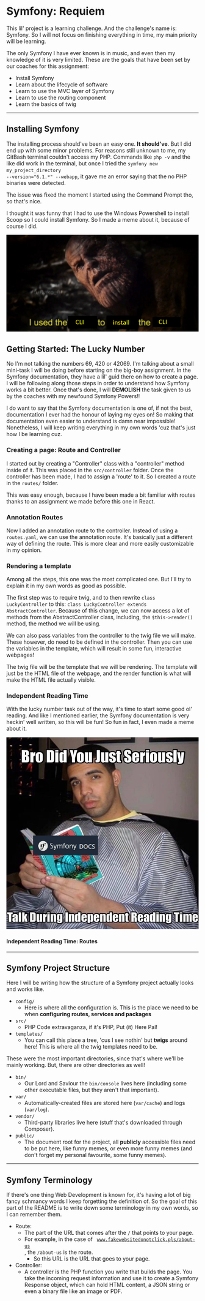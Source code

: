 # Symfony: Requiem
This lil' project is a learning challenge.
And the challenge's name is: Symfony.
So I will not focus on finishing everything in time, my main priority will be learning.

The only Symfony I have ever known is in music, and even then my knowledge of it is very limited.
These are the goals that have been set by our coaches for this assignment:

* Install Symfony
* Learn about the lifecycle of software
* Learn to use the MVC layer of Symfony
* Learn to use the routing component
* Learn the basics of twig

---

## Installing Symfony
The installing process should've been an easy one. **It should've**. 
But I did end up with some minor problems.
For reasons still unknown to me, my GitBash terminal couldn't access my PHP.
Commands like <code>php -v</code> and the like did work in the terminal, but once I tried the <code>symfony new my_project_directory --version="6.1.*" --webapp</code>, it gave me an error saying that the no PHP binaries were detected.

The issue was fixed the moment I started using the Command Prompt tho, so that's nice.

I thought it was funny that I had to use the Windows Powershell to install Scoop so I could install Symfony.
So I made a meme about it, because of course I did.

![cli-meme](readme-images/cli.png)

## Getting Started: The Lucky Number
No I'm not talking the numbers 69, 420 or 42069.
I'm talking about a small mini-task I will be doing before starting on the big-boy assignment.
In the Symfony documentation, they have a lil' guid there on how to create a page.
I will be following along those steps in order to understand how Symfony works a bit better.
Once that's done, I will **DEMOLISH** the task given to us by the coaches with my newfound Symfony Powers!!

I do want to say that the Symfony documentation is one of, if not the best, documentation I ever had the honour of laying my eyes on!
So making that documentation even easier to understand is damn near impossible!
Nonetheless, I will keep writing everything in my own words 'cuz that's just how I be learning cuz.

### Creating a page: Route and Controller
I started out by creating a "Controller" class with a "controller" method inside of it.
This was placed in the <code>src/controller</code> folder.
Once the controller has been made, I had to assign a 'route' to it.
So I created a route in the <code>routes/</code> folder.

This was easy enough, because I have been made a bit familiar with routes thanks to an assignment we made before this one in React.

### Annotation Routes
Now I added an annotation route to the controller.
Instead of using a <code>routes.yaml</code>, we can use the annotation route.
It's basically just a different way of defining the route.
This is more clear and more easily customizable in my opinion.

### Rendering a template
Among all the steps, this one was the most complicated one.
But I'll try to explain it in my own words as good as possible. 

The first step was to require twig, and to then rewrite <code>class LuckyController</code> to this: <code>class LuckyController extends AbstractController</code>.
Because of this change, we can now access a lot of methods from the AbstractController class, including, the <code>$this->render()</code> method, the method we will be using.

We can also pass variables from the controller to the twig file we will make.
These however, do need to be defined in the controller.
Then you can use the variables in the template, which will result in some fun, interactive webpages!

The twig file will be the template that we will be rendering.
The template will just be the HTML file of the webpage, and the render function is what will make the HTML file actually visible.

### Independent Reading Time
With the lucky number task out of the way, it's time to start some good ol' reading.
And like I mentioned earlier, the Symfony documentation is very heckin' well written, so this will be fun!
So fun in fact, I even made a meme about it.

![independent-reading-time](readme-images/independent-reading-time.png)

#### Independent Reading Time: Routes


---

## Symfony Project Structure
Here I will be writing how the structure of a Symfony project actually looks and works like.

* <code>config/</code>
  * Here is where all the configuration is. This is the place we need to be when **configuring routes, services and packages**
* <code>src/</code>
  * PHP Code extravaganza, if it's PHP, Put (it) Here Pal!
* <code>templates/</code>
  * You can call this place a tree, 'cus I see nothin' but **twigs** around here! This is where all the twig templates need to be.

These were the most important directories, since that's where we'll be mainly working.
But, there are other directories as well!

* <code>bin/</code>
  * Our Lord and Saviour the <code>bin/console</code> lives here (including some other executable files, but they aren't that important).
* <code>var/</code>
  * Automatically-created files are stored here (<code>var/cache</code>) and logs (<code>var/log</code>).
* <code>vendor/</code>
  * Third-party libraries live here (stuff that's downloaded through Composer).
* <code>public/</code>
  * The document root for the project, all **publicly** accessible files need to be put here, like funny memes, or even more funny memes (and don't forget my personal favourite, some funny memes).

---

## Symfony Terminology
If there's one thing Web Development is known for, it's having a lot of big fancy schmancy words I keep forgetting the definition of.
So the goal of this part of the README is to write down some terminology in my own words, so I can remember them.

* Route:
  * The part of the URL that comes after the <code>/</code> that points to your page.
  * For example, in the case of <code> www.fakewebsitedonotclick.pls/about-us </code>, the <code>/about-us</code> is the route.
    * So this URL is the URL that goes to your page.
* Controller:
  * A controller is the PHP function you write that builds the page.
  You take the incoming request information and use it to create a Symfony Response object, which can hold HTML content, a JSON string or even a binary file like an image or PDF.